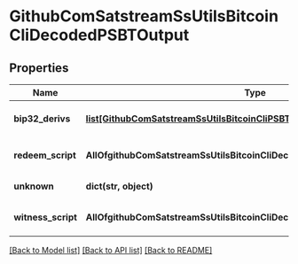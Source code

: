 # GithubComSatstreamSsUtilsBitcoinCliDecodedPSBTOutput

## Properties
Name | Type | Description | Notes
------------ | ------------- | ------------- | -------------
**bip32_derivs** | [**list[GithubComSatstreamSsUtilsBitcoinCliPSBTBip32Deriv]**](GithubComSatstreamSsUtilsBitcoinCliPSBTBip32Deriv.md) | The BIP32 derivation paths | [optional] 
**redeem_script** | **AllOfgithubComSatstreamSsUtilsBitcoinCliDecodedPSBTOutputRedeemScript** | The redeem script | [optional] 
**unknown** | **dict(str, object)** | Unknown fields | [optional] 
**witness_script** | **AllOfgithubComSatstreamSsUtilsBitcoinCliDecodedPSBTOutputWitnessScript** | The witness script | [optional] 

[[Back to Model list]](../README.md#documentation-for-models) [[Back to API list]](../README.md#documentation-for-api-endpoints) [[Back to README]](../README.md)

